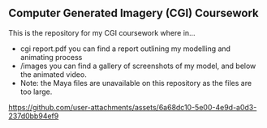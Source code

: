 ## Computer Generated Imagery (CGI) Coursework

This is the repository for my CGI coursework where in...
- cgi report.pdf you can find a report outlining my modelling and animating process
- /images you can find a gallery of screenshots of my model, and below the animated video.
- Note: the Maya files are unavailable on this repository as the files are too large.

https://github.com/user-attachments/assets/6a68dc10-5e00-4e9d-a0d3-237d0bb94ef9

